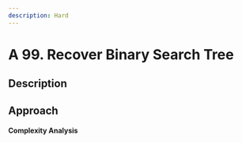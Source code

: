 ```yaml
---
description: Hard
---
```


# A 99. Recover Binary Search  Tree

## Description

## Approach

#### Complexity Analysis

